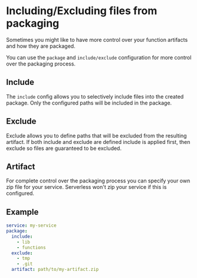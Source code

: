 <!--
title: Including/Excluding files from packaging
layout: Doc
-->

# Including/Excluding files from packaging

Sometimes you might like to have more control over your function artifacts and how they are packaged.

You can use the `package` and `include/exclude` configuration for more control over the packaging process.

## Include
The `include` config allows you to selectively include files into the created package. Only the configured paths will be included in the package.

## Exclude

Exclude allows you to define paths that will be excluded from the resulting artifact. If both include and exclude are defined include is applied first, then exclude so files are guaranteed to be excluded.

## Artifact
For complete control over the packaging process you can specify your own zip file for your service. Serverless won't zip your service if this is configured.

## Example

```yaml
service: my-service
package:
  include:
    - lib
    - functions
  exclude:
    - tmp
    - .git
  artifact: path/to/my-artifact.zip
```
